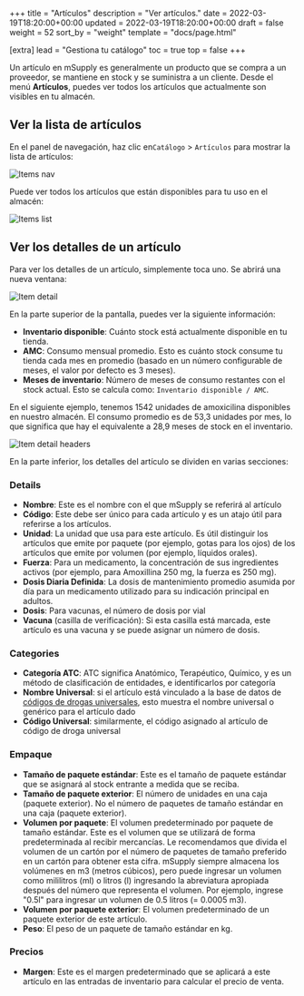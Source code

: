 +++
title = "Artículos"
description = "Ver artículos."
date = 2022-03-19T18:20:00+00:00
updated = 2022-03-19T18:20:00+00:00
draft = false
weight = 52
sort_by = "weight"
template = "docs/page.html"

[extra]
lead = "Gestiona tu catálogo"
toc = true
top = false
+++

Un artículo en mSupply es generalmente un producto que se compra a un proveedor, se mantiene en stock y se suministra a un cliente. Desde el menú **Artículos**, puedes ver todos los artículos que actualmente son visibles en tu almacén. 

## Ver la lista de artículos

En el panel de navegación, haz clic en`Catálogo` > `Artículos` para mostrar la lista de artículos: 

![Items nav](/docs/catalogue/images/cat_gotoitems.png)

Puede ver todos los artículos que están disponibles para tu uso en el almacén: 

![Items list](/docs/catalogue/images/cat_itemslist.png)

## Ver los detalles de un artículo

Para ver los detalles de un artículo, simplemente toca uno. Se abrirá una nueva ventana: 

![Item detail](/docs/catalogue/images/cat_itemdetail.png)

En la parte superior de la pantalla, puedes ver la siguiente información:
* **Inventario disponible**: Cuánto stock está actualmente disponible en tu tienda.
* **AMC**: Consumo mensual promedio. Esto es cuánto stock consume tu tienda cada mes en promedio (basado en un número configurable de meses, el valor por defecto es 3 meses).
* **Meses de inventario**: Número de meses de consumo restantes con el stock actual. Esto se calcula como: `Inventario disponible / AMC`.

<div class="imagetitle">
En el siguiente ejemplo, tenemos 1542 unidades de amoxicilina disponibles en nuestro almacén. El consumo promedio es de 53,3 unidades por mes, lo que significa que hay el equivalente a 28,9 meses de stock en el inventario.
</div>

![Item detail headers](/docs/catalogue/images/cat_itemdetailsheaders.png)

En la parte inferior, los detalles del artículo se dividen en varias secciones:

### Details

* **Nombre**: Este es el nombre con el que mSupply se referirá al artículo
* **Código**: Este debe ser único para cada artículo y es un atajo útil para referirse a los artículos.
* **Unidad**: La unidad que usa para este artículo. Es útil distinguir los artículos que emite por paquete (por ejemplo, gotas para los ojos) de los artículos que emite por volumen (por ejemplo, líquidos orales).
* **Fuerza**: Para un medicamento, la concentración de sus ingredientes activos (por ejemplo, para Amoxillina 250 mg, la fuerza es 250 mg).
* **Dosis Diaria Definida**:  La dosis de mantenimiento promedio asumida por día para un medicamento utilizado para su indicación principal en adultos.
* **Dosis**: Para vacunas, el número de dosis por vial
* **Vacuna** (casilla de verificación): Si esta casilla está marcada, este artículo es una vacuna y se puede asignar un número de dosis.

### Categories

* **Categoría ATC**: ATC significa Anatómico, Terapéutico, Químico, y es un método de clasificación de entidades, e identificarlos por categoría
* **Nombre Universal**: si el artículo está vinculado a la base de datos de [códigos de drogas universales](https://codes.msupply.foundation/), esto muestra el nombre universal o genérico para el artículo dado
* **Código Universal**: similarmente, el código asignado al artículo de código de droga universal

### Empaque

* **Tamaño de paquete estándar**: Este es el tamaño de paquete estándar que se asignará al stock entrante a medida que se reciba.
* **Tamaño de paquete exterior**: El número de unidades en una caja (paquete exterior). No el número de paquetes de tamaño estándar en una caja (paquete exterior).
* **Volumen por paquete**: El volumen predeterminado por paquete de tamaño estándar. Este es el volumen que se utilizará de forma predeterminada al recibir mercancías. Le recomendamos que divida el volumen de un cartón por el número de paquetes de tamaño preferido en un cartón para obtener esta cifra. mSupply siempre almacena los volúmenes en m3 (metros cúbicos), pero puede ingresar un volumen como mililitros (ml) o litros (l) ingresando la abreviatura apropiada después del número que representa el volumen. Por ejemplo, ingrese "0.5l" para ingresar un volumen de 0.5 litros (= 0.0005 m3).
* **Volumen por paquete exterior**: El volumen predeterminado de un paquete exterior de este artículo.
* **Peso**: El peso de un paquete de tamaño estándar en kg.

### Precios

* **Margen**: Este es el margen predeterminado que se aplicará a este artículo en las entradas de inventario para calcular el precio de venta.
